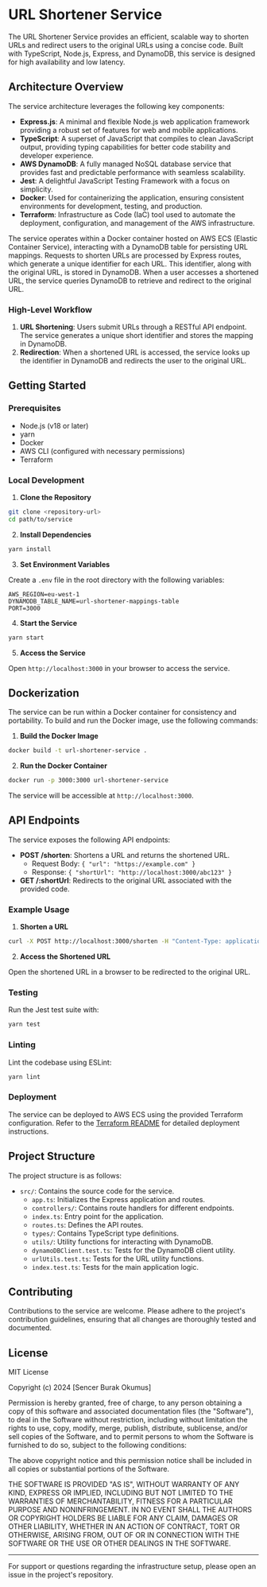 # URL Shortener Service

The URL Shortener Service provides an efficient, scalable way to shorten URLs and redirect users to the original URLs using a concise code. Built with TypeScript, Node.js, Express, and DynamoDB, this service is designed for high availability and low latency.

## Architecture Overview

The service architecture leverages the following key components:

- **Express.js**: A minimal and flexible Node.js web application framework providing a robust set of features for web and mobile applications.
- **TypeScript**: A superset of JavaScript that compiles to clean JavaScript output, providing typing capabilities for better code stability and developer experience.
- **AWS DynamoDB**: A fully managed NoSQL database service that provides fast and predictable performance with seamless scalability.
- **Jest**: A delightful JavaScript Testing Framework with a focus on simplicity.
- **Docker**: Used for containerizing the application, ensuring consistent environments for development, testing, and production.
- **Terraform**: Infrastructure as Code (IaC) tool used to automate the deployment, configuration, and management of the AWS infrastructure.

The service operates within a Docker container hosted on AWS ECS (Elastic Container Service), interacting with a DynamoDB table for persisting URL mappings. Requests to shorten URLs are processed by Express routes, which generate a unique identifier for each URL. This identifier, along with the original URL, is stored in DynamoDB. When a user accesses a shortened URL, the service queries DynamoDB to retrieve and redirect to the original URL.

### High-Level Workflow

1. **URL Shortening**: Users submit URLs through a RESTful API endpoint. The service generates a unique short identifier and stores the mapping in DynamoDB.
2. **Redirection**: When a shortened URL is accessed, the service looks up the identifier in DynamoDB and redirects the user to the original URL.

## Getting Started

### Prerequisites

- Node.js (v18 or later)
- yarn
- Docker
- AWS CLI (configured with necessary permissions)
- Terraform

### Local Development

1. **Clone the Repository**

```bash
git clone <repository-url>
cd path/to/service
```

2. **Install Dependencies**

```bash
yarn install
```  

3. **Set Environment Variables**

Create a `.env` file in the root directory with the following variables:

```plaintext
AWS_REGION=eu-west-1
DYNAMODB_TABLE_NAME=url-shortener-mappings-table
PORT=3000
```

4. **Start the Service**

```bash
yarn start
```

5. **Access the Service**

Open `http://localhost:3000` in your browser to access the service.

## Dockerization

The service can be run within a Docker container for consistency and portability. To build and run the Docker image, use the following commands:

1. **Build the Docker Image**

```bash
docker build -t url-shortener-service .
```

2. **Run the Docker Container**

```bash
docker run -p 3000:3000 url-shortener-service
```

The service will be accessible at `http://localhost:3000`.

## API Endpoints

The service exposes the following API endpoints:

- **POST /shorten**: Shortens a URL and returns the shortened URL.
  - Request Body: `{ "url": "https://example.com" }`
  - Response: `{ "shortUrl": "http://localhost:3000/abc123" }`
- **GET /:shortUrl**: Redirects to the original URL associated with the provided code.

### Example Usage

1. **Shorten a URL**

```bash
curl -X POST http://localhost:3000/shorten -H "Content-Type: application/json" -d '{ "url": "https://example.com" }'
```

2. **Access the Shortened URL**

Open the shortened URL in a browser to be redirected to the original URL.

### Testing

Run the Jest test suite with:

```bash
yarn test
```

### Linting

Lint the codebase using ESLint:

```bash
yarn lint
```

### Deployment

The service can be deployed to AWS ECS using the provided Terraform configuration. Refer to the [Terraform README](../terraform/README.md) for detailed deployment instructions.

## Project Structure

The project structure is as follows:

- `src/`: Contains the source code for the service.
  - `app.ts`: Initializes the Express application and routes.
  - `controllers/`: Contains route handlers for different endpoints.
  - `index.ts`: Entry point for the application.
  - `routes.ts`: Defines the API routes.
  - `types/`: Contains TypeScript type definitions.
  - `utils/`: Utility functions for interacting with DynamoDB.
  - `dynamoDBClient.test.ts`: Tests for the DynamoDB client utility.
  - `urlUtils.test.ts`: Tests for the URL utility functions.
  - `index.test.ts`: Tests for the main application logic.


## Contributing

Contributions to the service are welcome. Please adhere to the project's contribution guidelines, ensuring that all changes are thoroughly tested and documented.

## License

MIT License

Copyright (c) 2024 [Sencer Burak Okumus]

Permission is hereby granted, free of charge, to any person obtaining a copy of this software and associated documentation files (the "Software"), to deal in the Software without restriction, including without limitation the rights to use, copy, modify, merge, publish, distribute, sublicense, and/or sell copies of the Software, and to permit persons to whom the Software is furnished to do so, subject to the following conditions:

The above copyright notice and this permission notice shall be included in all copies or substantial portions of the Software.

THE SOFTWARE IS PROVIDED "AS IS", WITHOUT WARRANTY OF ANY KIND, EXPRESS OR IMPLIED, INCLUDING BUT NOT LIMITED TO THE WARRANTIES OF MERCHANTABILITY, FITNESS FOR A PARTICULAR PURPOSE AND NONINFRINGEMENT. IN NO EVENT SHALL THE AUTHORS OR COPYRIGHT HOLDERS BE LIABLE FOR ANY CLAIM, DAMAGES OR OTHER LIABILITY, WHETHER IN AN ACTION OF CONTRACT, TORT OR OTHERWISE, ARISING FROM, OUT OF OR IN CONNECTION WITH THE SOFTWARE OR THE USE OR OTHER DEALINGS IN THE SOFTWARE.

---

For support or questions regarding the infrastructure setup, please open an issue in the project's repository.
